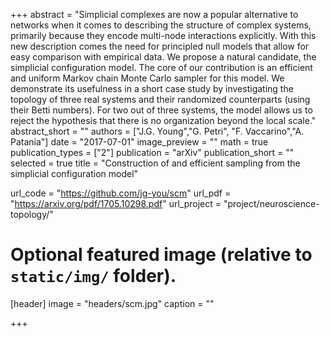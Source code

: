 +++
abstract = "Simplicial complexes are now a popular alternative to networks when it comes to describing the structure of complex systems, primarily because they encode multi-node interactions explicitly. With this new description comes the need for principled null models that allow for easy comparison with empirical data. We propose a natural candidate, the simplicial configuration model. The core of our contribution is an efficient and uniform Markov chain Monte Carlo sampler for this model. We demonstrate its usefulness in a short case study by investigating the topology of three real systems and their randomized counterparts (using their Betti numbers). For two out of three systems, the model allows us to reject the hypothesis that there is no organization beyond the local scale."
abstract_short = ""
authors = ["J.G. Young","G. Petri", "F. Vaccarino","A. Patania"]
date = "2017-07-01"
image_preview = ""
math = true
publication_types = ["2"]
publication = "arXiv"
publication_short = ""
selected = true
title = "Construction of and efficient sampling from the simplicial configuration model"

url_code = "https://github.com/jg-you/scm"
url_pdf = "https://arxiv.org/pdf/1705.10298.pdf"
url_project = "project/neuroscience-topology/"


# Optional featured image (relative to `static/img/` folder).
[header]
image = "headers/scm.jpg"
caption = ""

+++
